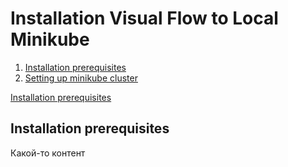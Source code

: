 # Installation Visual Flow to Local Minikube

1. [Installation prerequisites](PREREQUISITES.MD)
2. [Setting up minikube cluster](SETUPCLUSTER.MD)

[Installation prerequisites](#prerequisites)



## <a id="prerequisites">Installation prerequisites</a>
Какой-то контент
